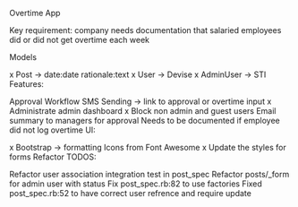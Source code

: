Overtime App

Key requirement: company needs documentation that salaried employees did or did not get overtime each week

Models

x Post -> date:date rationale:text
x User -> Devise
x AdminUser -> STI
Features:

Approval Workflow
SMS Sending -> link to approval or overtime input
x Administrate admin dashboard
x Block non admin and guest users
Email summary to managers for approval
Needs to be documented if employee did not log overtime
UI:

x Bootstrap -> formatting
Icons from Font Awesome
x Update the styles for forms
Refactor TODOS:

Refactor user association integration test in post_spec
Refactor posts/_form for admin user with status
Fix post_spec.rb:82 to use factories
Fixed post_spec.rb:52 to have correct user refrence and require update 